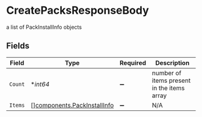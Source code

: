 # CreatePacksResponseBody

a list of PackInstallInfo objects


## Fields

| Field                                                                      | Type                                                                       | Required                                                                   | Description                                                                |
| -------------------------------------------------------------------------- | -------------------------------------------------------------------------- | -------------------------------------------------------------------------- | -------------------------------------------------------------------------- |
| `Count`                                                                    | **int64*                                                                   | :heavy_minus_sign:                                                         | number of items present in the items array                                 |
| `Items`                                                                    | [][components.PackInstallInfo](../../models/components/packinstallinfo.md) | :heavy_minus_sign:                                                         | N/A                                                                        |